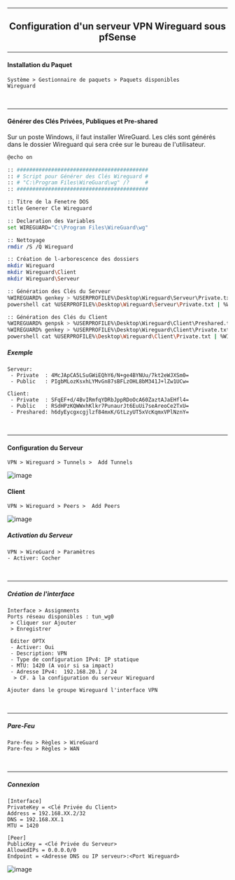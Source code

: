 ----------------------------------------------------------------------------------------------------------------------------------------------
## <p align='center'> Configuration d'un serveur VPN Wireguard sous pfSense </p>

----------------------------------------------------------------------------------------------------------------------------------------------

#### Installation du Paquet
```
Système > Gestionnaire de paquets > Paquets disponibles
Wireguard
```
<br />

----------------------------------------------------------------------------------------------------------------------------------------------
#### Générer des Clés Privées, Publiques et Pre-shared
Sur un poste Windows, il faut installer WireGuard. Les clés sont générés dans le dossier Wireguard qui sera crée sur le bureau de l'utilisateur.

```bash
@echo on

:: ##########################################
:: # Script pour Générer des Clés Wireguard #
:: # "C:\Program Files\WireGuard\wg" /?     #
:: ##########################################

:: Titre de la Fenetre DOS
title Generer Cle Wireguard

:: Declaration des Variables
set WIREGUARD="C:\Program Files\WireGuard\wg"

:: Nettoyage
rmdir /S /Q Wireguard

:: Création de l-arborescence des dossiers
mkdir Wireguard
mkdir Wireguard\Client
mkdir Wireguard\Serveur

:: Génération des Clés du Serveur
%WIREGUARD% genkey > %USERPROFILE%\Desktop\Wireguard\Serveur\Private.txt
powershell cat %USERPROFILE%\Desktop\Wireguard\Serveur\Private.txt | %WIREGUARD% pubkey > %USERPROFILE%\Desktop\Wireguard\Serveur\Publique.txt

:: Génération des Clés du Client
%WIREGUARD% genpsk > %USERPROFILE%\Desktop\Wireguard\Client\Preshared.txt
%WIREGUARD% genkey > %USERPROFILE%\Desktop\Wireguard\Client\Private.txt
powershell cat %USERPROFILE%\Desktop\Wireguard\Client\Private.txt | %WIREGUARD% pubkey > %USERPROFILE%\Desktop\Wireguard\Client\Publique.txt
```

##### Exemple
```
Serveur:
 - Private  : 4McJApCA5LSuGWiEQhY6/N+ge4BYNUu/7kt2eWJXSm0=
 - Public   : PIgbMLozKsxhLYMvGn87sBFLzOHL8bM341J+lZw1UCw=

Client:
 - Private  : SFqEF+d/4BvIRmfqYDRbJppRDoOcA60ZaztAJaEHfl4=
 - Public   : RSdHPzKQWWxhKlkr7PunaurJt6EuUi7seAreoCe2TxU=
 - Preshared: h6dyEycgxcgjlzf84mxK/GtLzyUT5xVcKqmxVPlNznY=
```
<br />

----------------------------------------------------------------------------------------------------------------------------------------------
#### Configuration du Serveur
```
VPN > Wireguard > Tunnels >  Add Tunnels
```

![image](https://user-images.githubusercontent.com/35907/236337098-b1524720-6256-424d-90e7-cb119c3231bd.png)



#### Client

```
VPN > Wireguard > Peers >  Add Peers
```
![image](https://user-images.githubusercontent.com/35907/236337732-9e1b7a0d-897e-40d6-8e84-a203c47dcb8a.png)



##### Activation du Serveur
```
VPN > WireGuard > Paramètres
- Activer: Cocher
```
<br />

----------------------------------------------------------------------------------------------------------------------------------------------
##### Création de l'interface 
```
Interface > Assignments
Ports réseau disponibles : tun_wg0 
 > Cliquer sur Ajouter
 > Enregistrer
 
 Editer OPTX
 - Activer: Oui
 - Description: VPN
 - Type de configuration IPv4: IP statique
 - MTU: 1420 (A voir si sa impact)
 - Adresse IPv4:  192.168.20.1 / 24
  > CF. à la configuration du serveur Wireguard

Ajouter dans le groupe Wireguard l'interface VPN
```

<br />

----------------------------------------------------------------------------------------------------------------------------------------------
##### Pare-Feu
```
Pare-feu > Règles > WireGuard
Pare-feu > Règles > WAN
```

<br />

----------------------------------------------------------------------------------------------------------------------------------------------
##### Connexion
```
[Interface]
PrivateKey = <Clé Privée du Client>
Address = 192.168.XX.2/32
DNS = 192.168.XX.1
MTU = 1420

[Peer]
PublicKey = <Clé Privée du Serveur>
AllowedIPs = 0.0.0.0/0
Endpoint = <Adresse DNS ou IP serveur>:<Port Wireguard>
```


![image](https://user-images.githubusercontent.com/35907/236208130-5c07bd5e-db85-4f4b-8e87-9eccfa0bca46.png)


